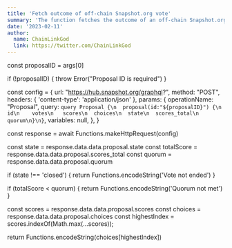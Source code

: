 ```yaml
---
title: 'Fetch outcome of off-chain Snapshot.org vote'
summary: 'The function fetches the outcome of an off-chain Snapshot.org vote proposal using the GraphQL API. Takes into account if the vote has closed and has met quorum. Gas efficient solution for DAOs.'
date: '2023-02-11'
author:
  name: ChainLinkGod
  link: https://twitter.com/ChainLinkGod
---
```

const proposalID = args[0]

if (!proposalID) {
  throw Error("Proposal ID is required")
}

const config = {
  url: "https://hub.snapshot.org/graphql?",
  method: "POST",
  headers: {
    'content-type': 'application/json'
  },
  params: {
    operationName: "Proposal",
    query: `query Proposal {\n  proposal(id:"${proposalID}") {\n    id\n    votes\n   scores\n  choices\n  state\n  scores_total\n quorum\n}\n}`,
    variables: null,
  },
}

const response = await Functions.makeHttpRequest(config)

const state = response.data.data.proposal.state
const totalScore = response.data.data.proposal.scores_total
const quorum = response.data.data.proposal.quorum

if (state !== 'closed') {
  return Functions.encodeString('Vote not ended')
}

if (totalScore < quorum) {
  return Functions.encodeString('Quorum not met')
}

const scores = response.data.data.proposal.scores
const choices = response.data.data.proposal.choices
const highestIndex = scores.indexOf(Math.max(...scores));

return Functions.encodeString(choices[highestIndex])